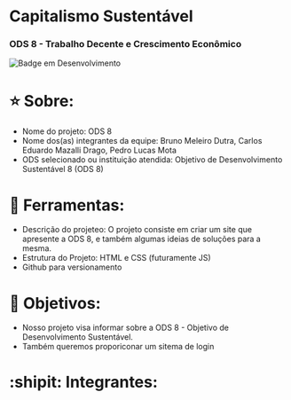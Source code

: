 # Capitalismo Sustentável
### ODS 8 - Trabalho Decente e Crescimento Econômico
![Badge em Desenvolvimento](http://img.shields.io/static/v1?label=STATUS&message=EM%20DESENVOLVIMENTO&color=GREEN&style=for-the-badge)

# :star: Sobre:

- Nome do projeto: ODS 8
- Nome dos(as) integrantes da equipe: Bruno Meleiro Dutra, Carlos Eduardo Mazalli Drago, Pedro Lucas Mota
- ODS selecionado ou instituição atendida: Objetivo de Desenvolvimento Sustentável 8 (ODS 8)


# :hammer: Ferramentas:
 
- Descrição do projeteo: O projeto consiste em criar um site que apresente a ODS 8, e  também algumas ideias de soluções para a mesma.
- Estrutura do Projeto: HTML e CSS (futuramente JS)
- Github para versionamento


# :flags: Objetivos:

- Nosso projeto visa informar sobre a ODS 8 - Objetivo de Desenvolvimento Sustentável.
- Também queremos proporiconar um sitema de login 


# :shipit: Integrantes:
